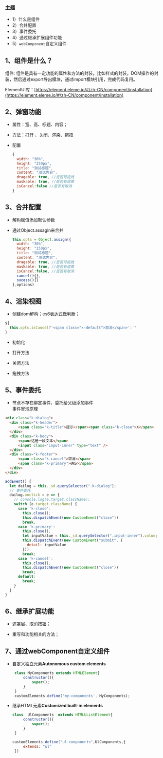 ### 主题
- ​1）什么是组件
- 2）合并配置
- 3）事件委托
- ​4）通过继承扩展组件功能
- 5）`webComponent`自定义组件
## 1、组件是什么？
组件: 组件是具有一定功能的属性和方法的封装，比如样式的封装，DOM操作的封装，然后通过export导出模块，通过import模块引用，完成代码复用。

ElementUI库：[https://element.eleme.io/#/zh-CN/component/installation](https://element.eleme.io/#/zh-CN/component/installation)
## 2、弹窗功能

- 属性：宽、高、标题、内容；
- 方法：打开 、关闭、渲染、拖拽

- 配置

  ```js
  {
  	width: "30%",
  	height: "250px",
  	title: "测试标题",
  	content: "测试内容",
  	dragable: true, //是否可拖拽
  	maskable: true, //是否有遮罩
  	isCancel:false //是否有取消
  }
  ```

## 3、合并配置

- 解构赋值添加默认参数

- 通过Object.assagin来合并
  ```js
  this.opts = Object.assign({
    width: "30%",
    height: "250px",
    title: "测试标题",
    content: "测试内容",
    dragable: true, //是否可拖拽
    maskable: true, //是否有遮罩
    isCancel:false, //是否有取消
    cancel(){},
    sucess(){}
  },options)
  ```
## 4、渲染视图
- 创建dom解构；es6表达式做判断；
```js
${
  this.opts.isCancel?'<span class="k-default">取消</span>':''
}
```

- 初始化

- 打开方法

- 关闭方法

- 拖拽方法

## 5、事件委托

- 节点不存在绑定事件，委托给父级添加事件<br>
事件冒泡原理
```html
<div class="k-dialog">
  <div class="k-header">
      <span class="k-title">提示</span><span class="k-close">X</span>
  </div>
  <div class="k-body">
      <span>这是一段文本</span>
      <input class="input-inner" type="text" />
  </div>
  <div class="k-footer">
      <span class="k-cancel">取消</span>
      <span class="k-primary">确定</span>
  </div>
</div>
```
```js
addEvent() {
  let dailog = this._sd.querySelector(".k-dialog");
  // 事件委托
  dailog.onclick = e => {
    // console.log(e.target.className);
    switch (e.target.className) {
      case 'k-close':
        this.close();
        this.dispatchEvent(new CustomEvent("close"))
        break;
      case 'k-primary':
        this.close();
        let inputValue = this._sd.querySelector(".input-inner").value;
        this.dispatchEvent(new CustomEvent("submit", {
          detail: inputValue
        }))
        break;
      case 'k-cancel':
        this.close();
        this.dispatchEvent(new CustomEvent("close"))
        break;
      default:
        break;
    }
  }
}
```

## 6、继承扩展功能

- 遮罩层、取消按钮；

- 重写和功能相关的方法；

## 7、通过webComponent自定义组件

- 自定义独立元素**Autonomous custom elements** 

   ```js
    class MyComponents extends HTMLElement{
        constructor(){
            super();
        }
    }
    customElements.define('my-components', MyComponents);
    ```

- 继承HTML元素**Customized built-in elements**

  ```js
  class  UlComponents  extends HTMLUListElement{
       constructor(){
           super();
       }
   }
  
  customElements.define("ul-components",UlComponents,{
       extends: "ul"
   })
  ```
